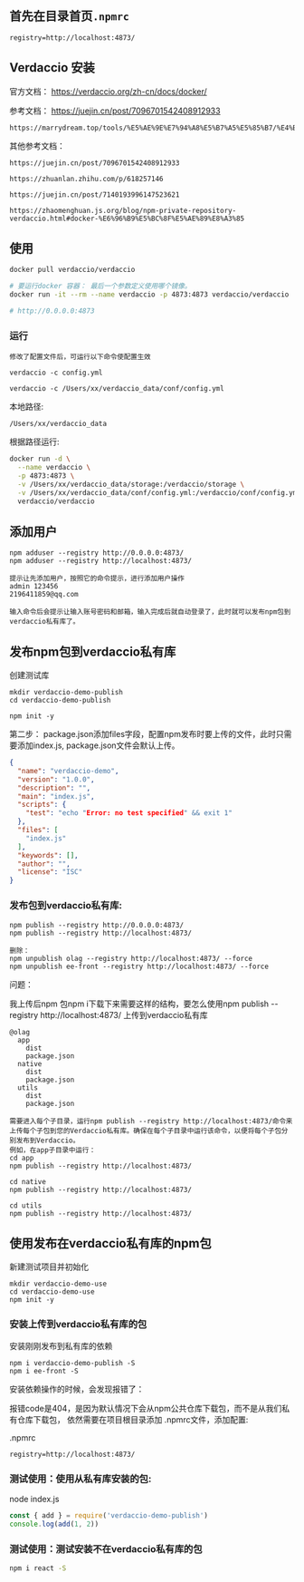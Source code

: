 ## 首先在目录首页`.npmrc`
```
registry=http://localhost:4873/
```

## Verdaccio 安装
官方文档：
https://verdaccio.org/zh-cn/docs/docker/

参考文档：
https://juejin.cn/post/7096701542408912933

```
https://marrydream.top/tools/%E5%AE%9E%E7%94%A8%E5%B7%A5%E5%85%B7/%E4%BD%BF%E7%94%A8Verdaccio%E6%90%AD%E5%BB%BAnpm%E7%A7%81%E6%9C%89%E6%9C%8D%E5%8A%A1%E5%99%A8/
```

其他参考文档：
```
https://juejin.cn/post/7096701542408912933

https://zhuanlan.zhihu.com/p/618257146

https://juejin.cn/post/7140193996147523621

https://zhaomenghuan.js.org/blog/npm-private-repository-verdaccio.html#docker-%E6%96%B9%E5%BC%8F%E5%AE%89%E8%A3%85
```

## 使用
```bash
docker pull verdaccio/verdaccio

# 要运行docker 容器： 最后一个参数定义使用哪个镜像。
docker run -it --rm --name verdaccio -p 4873:4873 verdaccio/verdaccio

# http://0.0.0.0:4873
```

### 运行
```
修改了配置文件后，可运行以下命令使配置生效

verdaccio -c config.yml

verdaccio -c /Users/xx/verdaccio_data/conf/config.yml
```


本地路径:
```
/Users/xx/verdaccio_data
```

根据路径运行:
```bash
docker run -d \
  --name verdaccio \
  -p 4873:4873 \
  -v /Users/xx/verdaccio_data/storage:/verdaccio/storage \
  -v /Users/xx/verdaccio_data/conf/config.yml:/verdaccio/conf/config.yml \
  verdaccio/verdaccio
```

## 添加用户
```
npm adduser --registry http://0.0.0.0:4873/
npm adduser --registry http://localhost:4873/

提示让先添加用户，按照它的命令提示，进行添加用户操作
admin 123456
2196411859@qq.com

输入命令后会提示让输入账号密码和邮箱，输入完成后就自动登录了，此时就可以发布npm包到verdaccio私有库了。
```

## 发布npm包到verdaccio私有库
创建测试库
```
mkdir verdaccio-demo-publish
cd verdaccio-demo-publish

npm init -y
```

第二步：
package.json添加files字段，配置npm发布时要上传的文件，此时只需要添加index.js, package.json文件会默认上传。
```json
{
  "name": "verdaccio-demo",
  "version": "1.0.0",
  "description": "",
  "main": "index.js",
  "scripts": {
    "test": "echo "Error: no test specified" && exit 1"
  },
  "files": [
    "index.js"
  ],
  "keywords": [],
  "author": "",
  "license": "ISC"
}
```

### 发布包到verdaccio私有库:
```
npm publish --registry http://0.0.0.0:4873/
npm publish --registry http://localhost:4873/

删除：
npm unpublish olag --registry http://localhost:4873/ --force
npm unpublish ee-front --registry http://localhost:4873/ --force
```


问题：

我上传后npm 包npm i下载下来需要这样的结构，要怎么使用npm publish --registry http://localhost:4873/ 上传到verdaccio私有库
```
@olag
  app
    dist
    package.json
  native
    dist
    package.json
  utils
    dist
    package.json
```

```
需要进入每个子目录，运行npm publish --registry http://localhost:4873/命令来上传每个子包到您的Verdaccio私有库。确保在每个子目录中运行该命令，以便将每个子包分别发布到Verdaccio。
例如，在app子目录中运行：
cd app
npm publish --registry http://localhost:4873/

cd native
npm publish --registry http://localhost:4873/

cd utils
npm publish --registry http://localhost:4873/
```

## 使用发布在verdaccio私有库的npm包
新建测试项目并初始化
```
mkdir verdaccio-demo-use
cd verdaccio-demo-use
npm init -y
```

### 安装上传到verdaccio私有库的包
安装刚刚发布到私有库的依赖
```
npm i verdaccio-demo-publish -S
npm i ee-front -S
```

安装依赖操作的时候，会发现报错了：

报错code是404，是因为默认情况下会从npm公共仓库下载包，而不是从我们私有仓库下载包，
依然需要在项目根目录添加 .npmrc文件，添加配置:

.npmrc
```
registry=http://localhost:4873/
```

### 测试使用：使用从私有库安装的包:
node index.js
```js
const { add } = require('verdaccio-demo-publish')
console.log(add(1, 2))
```

### 测试使用：测试安装不在verdaccio私有库的包
```bash
npm i react -S
```